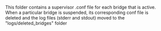 This folder contains a supervisor .conf file for each bridge that is active.
When a particular bridge is suspended, its corresponding conf file is deleted and the log files (stderr and stdout) moved to the "logs/deleted_bridges" folder